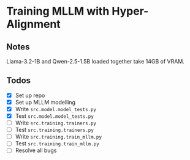 # Training MLLM with Hyper-Alignment

## Notes

Llama-3.2-1B and Qwen-2.5-1.5B loaded together take 14GB of VRAM.

## Todos

- [x] Set up repo
- [x] Set up MLLM modelling
- [x] Write `src.model.model_tests.py`
- [x] Test `src.model.model_tests.py`
- [ ] Write `src.training.trainers.py`
- [ ] Test `src.training.trainers.py`
- [ ] Write `src.training.train_mllm.py`
- [ ] Test `src.training.train_mllm.py`
- [ ] Resolve all bugs
